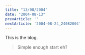 ```yaml
---
title: "13/08/2004"
date: "2004-08-13"
prevArticle: ''
nextArticle: '2004-08-24_24082004'
---
```

This is the blog.
> Simple enough start eh?
